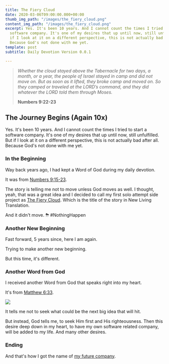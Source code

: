 ```yaml
---
title: The Fiery Cloud
date: 2020-03-06T09:00:00.000+00:00
thumb_img_path: "/images/the_fiery_cloud.png"
content_img_path: "/images/the_fiery_cloud.png"
excerpt: Yes. It's been 10 years. And I cannot count the times I tried to start a
  software company. It's one of my desires that up until now, still unfulfilled. But
  if I look at it on a different perspective, this is not actually bad after all.
  Because God's not done with me yet.
template: post
subtitle: Daily Devotion Version 0.0.1

---
```

> _Whether the cloud stayed above the Tabernacle for two days, a month, or a year, the people of Israel stayed in camp and did not move on. But as soon as it lifted, they broke camp and moved on. So they camped or traveled at the LORD’s command, and they did whatever the LORD told them through Moses._
>
> **Numbers 9:22-23**

## The Journey Begins (Again 10x)

Yes. It's been 10 years. And I cannot count the times I tried to start a software company. It's one of my desires that up until now, still unfulfilled. But if I look at it on a different perspective, this is not actually bad after all. Because God's not done with me yet.

### In the Beginning

Way back years ago, I had kept a Word of God during my daily devotion.

It was from [Numbers 9:15-23](https://dailydevotion.app/tabs/tab1/ENGESVO2ET/Num/ENGESVO2ET/Num/9).

The story is telling me not to move unless God moves as well. I thought, yeah, that was a great idea and I decided to call my first solo attempt side project as [The Fiery Cloud](https://sites.google.com/view/thefierycloud/home). Which is the title of the story in New Living Translation.

And it didn't move. ⛈ #NothingHappen

### Another New Beginning

Fast forward, 5 years since, here I am again.

Trying to make another new beginning.

But this time, it's different.

### Another Word from God

I received another Word from God that speaks right into my heart.

It's from [Matthew 6:33](https://dailydevotion.app/tabs/tab1/ENGESVN2ET/Matt/ENGESVN2ET/Matt/6).

![](/images/matt633.png)

It tells me not to seek what could be the next big idea that will hit.

But instead, God tells me, to seek Him first and His righteousness. Then this desire deep down in my heart, to have my own software related company, will be added to my life. And many other desires.

### Ending

And that's how I got the name of [my future company](https://seekfirst.netlify.com/).